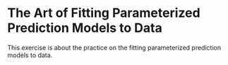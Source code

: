 # The Art of Fitting Parameterized Prediction Models to Data

This exercise is about the practice on the fitting parameterized prediction models to data.